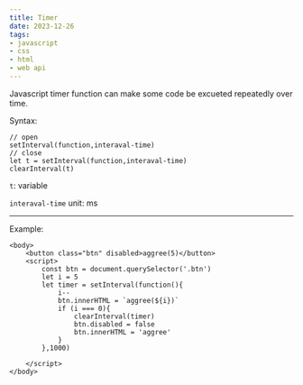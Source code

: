 ```yaml
---
title: Timer
date: 2023-12-26
tags: 
- javascript
- css
- html
- web api
---
```


Javascript timer function can make some code be excueted repeatedly over time. 

Syntax: 

```
// open
setInterval(function,interaval-time)
// close
let t = setInterval(function,interaval-time)
clearInterval(t)
```

`t`: variable

`interaval-time` unit: ms

-----------------

Example: 

```
<body>
    <button class="btn" disabled>aggree(5)</button>
    <script>
        const btn = document.querySelector('.btn')
        let i = 5
        let timer = setInterval(function(){
            i--
            btn.innerHTML = `aggree(${i})`
            if (i === 0){
                clearInterval(timer)
                btn.disabled = false
                btn.innerHTML = 'aggree'
            }
        },1000)
        
    </script>
</body>
```
